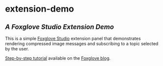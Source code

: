 # extension-demo

## _A Foxglove Studio Extension Demo_

This is a simple [Foxglove Studio](http://foxglove.dev/studio) extension panel that demonstrates rendering compressed image messages and subscribing to a topic selected by the user.

[Step-by-step tutorial](https://foxglove.dev/blog/building-a-custom-react-panel-with-foxglove-studio-extensions) available on the [Foxglove blog](https://foxglove.dev/blog).
